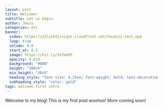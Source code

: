 ```yaml
---
layout: post
title: Welcome!
subtitle: Let us begin.
author: Jmuru
categories: etc
banner:
  video: https://d3lyikdjcscqzn.cloudfront.net/houdini-test.mp4
  loop: true
  volume: 0.8
  start_at: 8.5
  image: https://bit.ly/3xTmdUP
  opacity: 0.618
  background: "#000"
  height: "100vh"
  min_height: "38vh"
  heading_style: "font-size: 4.25em; font-weight: bold; text-decoration: underline"
  subheading_style: "color: gold"
tags: welcome first intro
---
```


Welcome to my blog! This is my first post woohoo! More coming soon!


